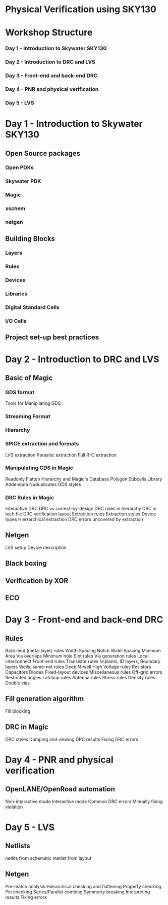 # Physical Verification using SKY130


# Workshop Structure

### Day 1 - Introduction to Skywater SKY130

### Day 2 - Introduction to DRC and LVS

### Day 3 - Front-end and back-end DRC

### Day 4 - PNR and physical verification

### Day 5 - LVS


# Day 1 - Introduction to Skywater SKY130

## Open Source packages

### Open PDKs
### Skywater PDK
### Magic
### xschem
### netgen

## Building Blocks

### Layers
### Rules
### Devices
### Libraries
### Digital Standard Cells
### I/O Cells

## Project set-up best practices

# Day 2 - Introduction to DRC and LVS

## Basic of Magic

### GDS format
Tools for Manipilating GDS
### Streaming Format
### Hierarchy
### SPICE extraction and formats
LVS extraction
Parasitic extraction
Full R-C extraction
### Manipulating GDS in Magic
Readonly
Flatten
Hierarchy and Magic's Database
Polygon Subcells
Library
Addendum
Nuduplicates
GDS styles
### DRC Rules in Magic
Interactive DRC
DRC vs correct-by-design
DRC rules in hierarchy
DRC in tech file
DRC verification layout
Extraction rules
Extraction styles
Device types
Hierrarchical extraction
DRC errors uncovered by extraction
## Netgen
LVS setup
Device description
## Black boxing
## Verification by XOR
## ECO


# Day 3 - Front-end and back-end DRC
## Rules
Back-end (metal layer) rules
Width
Spacing Notch
Wide-Spacing
Minimum Area
Via overlaps
Minimum hole
Slot rules
Via generation rules
Local interconnect
Front-end rules
Transistor rules
Implants, ID layers, Boundary layers
Wells, same-net rules
Deep N-well
High Voltage rules
Resistors
Capacitors
Diodes
Fixed-layout devices
Miscellaneous rules
Off-grid errors
Restricted angles
Latchup rules
Antenna rules
Stress rules
Density rules
Double vias
## Fill generation algorithm
Fill blocking
## DRC in Magic
DRC styles
Dumping and viewing DRC results
Fixing DRC errors

# Day 4 - PNR and physical verification
## OpenLANE/OpenRoad automation
Non-interactive mode
Interactive mode
Common DRC errors
Minually fixing violation

# Day 5 - LVS
## Netlists
netlits from schematic
metlist from layout

## Netgen
Pre-match analysis
Hierarchical checking and flattening
Property checking
Pin checking
Series/Parallel combing
Symmetry breaking
Interpreting results
Fixing errors

